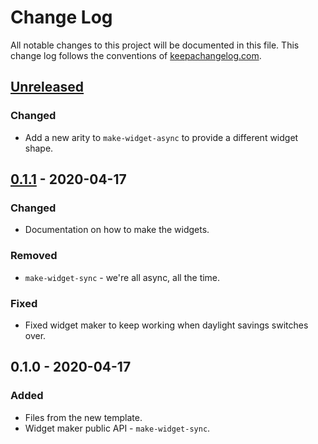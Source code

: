 # Change Log
All notable changes to this project will be documented in this file. This change log follows the conventions of [keepachangelog.com](http://keepachangelog.com/).

## [Unreleased]
### Changed
- Add a new arity to `make-widget-async` to provide a different widget shape.

## [0.1.1] - 2020-04-17
### Changed
- Documentation on how to make the widgets.

### Removed
- `make-widget-sync` - we're all async, all the time.

### Fixed
- Fixed widget maker to keep working when daylight savings switches over.

## 0.1.0 - 2020-04-17
### Added
- Files from the new template.
- Widget maker public API - `make-widget-sync`.

[Unreleased]: https://github.com/your-name/bites/compare/0.1.1...HEAD
[0.1.1]: https://github.com/your-name/bites/compare/0.1.0...0.1.1

